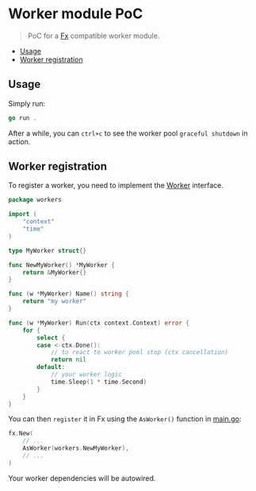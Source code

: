 # Worker module PoC

> PoC for a [Fx](https://uber-go.github.io/fx/) compatible worker module.

<!-- TOC -->
* [Usage](#usage)
* [Worker registration](#worker-registration)
<!-- TOC -->

## Usage

Simply run:
```go
go run .
```

After a while, you can `ctrl+c` to see the worker pool `graceful shutdown` in action.

## Worker registration

To register a worker, you need to implement the [Worker](worker.go) interface.

```go
package workers

import (
	"context"
	"time"
)

type MyWorker struct{}

func NewMyWorker() *MyWorker {
	return &MyWorker{}
}

func (w *MyWorker) Name() string {
	return "my worker"
}

func (w *MyWorker) Run(ctx context.Context) error {
	for {
		select {
		case <-ctx.Done():
			// to react to worker pool stop (ctx cancellation)
			return nil
		default:
			// your worker logic
			time.Sleep(1 * time.Second)
		}
	}
}
```

You can then `register` it in Fx using the `AsWorker()` function in [main.go](main.go):

```go
fx.New(
	// ...
	AsWorker(workers.NewMyWorker),
	// ...
)
```

Your worker dependencies will be autowired.